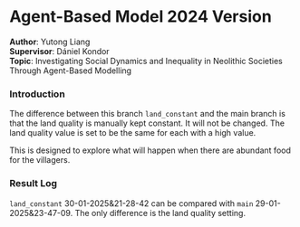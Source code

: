 # Agent-Based Model 2024 Version
**Author**: Yutong Liang  
**Supervisor**: Dániel Kondor​  
**Topic**: Investigating Social Dynamics and Inequality in Neolithic Societies Through Agent-Based Modelling
### Introduction

The difference between this branch `land_constant` and the main branch is that the land quality is manually kept constant. It will not be changed. The land quality value is set to be the same for each with a high value.  
  
This is designed to explore what will happen when there are abundant food for the villagers.  
  
### Result Log

`land_constant` 30-01-2025&21-28-42 can be compared with `main` 29-01-2025&23-47-09. The only difference is the land quality setting.